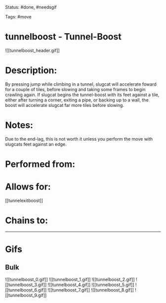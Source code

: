 Status: #done, #needsgif

Tags: #move

# tunnelboost - Tunnel-Boost
![[tunnelboost_header.gif]]
# Description:
By pressing jump while climbing in a tunnel, slugcat will accelerate foward for a couple of tiles, before slowing and taking some frames to begin crawling again. If slugcat begins the tunnel-boost with its feet against a tile, either after turning a corner, exiting a pipe, or backing up to a wall, the boost will accelerate slugcat far more tiles before slowing.

# Notes:
Due to the end-lag, this is not worth it unless you perform the move with slugcats feet against an edge.

# Performed from:


# Allows for:
[[tunnelexitboost]]

# Chains to:


___
# Gifs
## Bulk
![[tunnelboost_0.gif]]
![[tunnelboost_1.gif]]
![[tunnelboost_2.gif]]
![[tunnelboost_3.gif]]
![[tunnelboost_4.gif]]
![[tunnelboost_5.gif]]
![[tunnelboost_6.gif]]
![[tunnelboost_7.gif]]
![[tunnelboost_8.gif]]
![[tunnelboost_9.gif]]